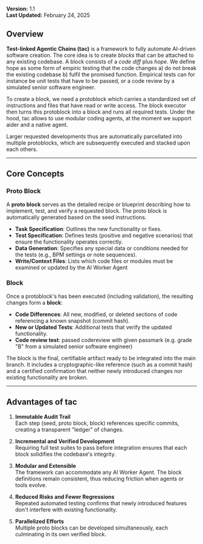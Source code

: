 **Version:** 1.1\
**Last Updated:** February 24, 2025

## Overview

**Test-linked Agentic Chains (tac)** is a framework to fully automate AI-driven software creation. The core idea is to create *blocks* that can be attached to any existing codebase. A block consists of a *code diff* plus *hope*. We define hope as some form of empiric testing that the code changes a) do not break the existing codebase b) fulfil the promised function. Empirical tests can for instance be unit tests that have to be passed, or a code review by a simulated senior software engineer. 

To create a block, we need a protoblock which carries a standardized set of instructions and files that have read or write access. The block executor then turns this protoblock into a block and runs all required tests. Under the hood, tac allows to use modular coding agents, at the moment we support aider and a native agent. 

Larger requested developments thus are automatically parcellated into multiple protoblocks, which are subsequently executed and stacked upon each others.


---

## Core Concepts

### Proto Block

A **proto block** serves as the detailed recipe or blueprint describing how to implement, test, and verify a requested block. The proto block is automatically generated based on the seed instructions. 

- **Task Specification**: Outlines the new functionality or fixes.
- **Test Specification**: Defines tests (positive and negative scenarios) that ensure the functionality operates correctly.
- **Data Generation**: Specifies any special data or conditions needed for the tests (e.g., BPM settings or note sequences).
- **Write/Context Files**: Lists which code files or modules must be examined or updated by the AI Worker Agent&#x20;

### Block

Once a protoblock's has been executed (including validation), the resulting changes form a **block**:

- **Code Differences**: All new, modified, or deleted sections of code referencing a known snapshot (commit hash).
- **New or Updated Tests**: Additional tests that verify the updated functionality.
- **Code review test**: passed codereview with given passmark (e.g. grade "B" from a simulated senior software engineer)

The block is the final, certifiable artifact ready to be integrated into the main branch. It includes a cryptographic-like reference (such as a commit hash) and a certified confirmation that neither newly introduced changes nor existing functionality are broken.

---

## Advantages of tac

1. **Immutable Audit Trail**\
   Each step (seed, proto block, block) references specific commits, creating a transparent "ledger" of changes.

2. **Incremental and Verified Development**\
   Requiring full test suites to pass before integration ensures that each block solidifies the codebase's integrity.

3. **Modular and Extensible**\
   The framework can accommodate any AI Worker Agent. The block definitions remain consistent, thus reducing friction when agents or tools evolve.

4. **Reduced Risks and Fewer Regressions**\
   Repeated automated testing confirms that newly introduced features don't interfere with existing functionality.

5. **Parallelized Efforts**\
   Multiple proto blocks can be developed simultaneously, each culminating in its own verified block.

